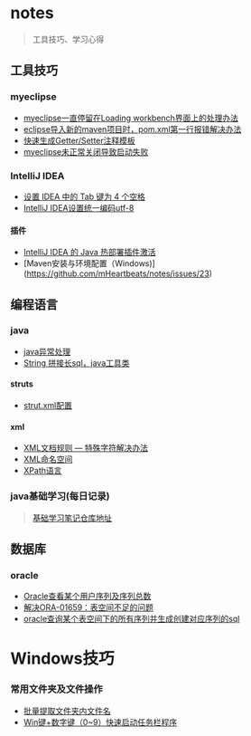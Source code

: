 # notes
> 工具技巧、学习心得

## 工具技巧

### myeclipse

* [myeclipse一直停留在Loading workbench界面上的处理办法](https://github.com/mHeartbeats/notes/issues/1)
* [eclipse导入新的maven项目时，pom.xml第一行报错解决办法](https://github.com/mHeartbeats/notes/issues/6)
* [快速生成Getter/Setter注释模板](https://github.com/mHeartbeats/notes/issues/7)
* [myeclipse未正常关闭导致启动失败](https://github.com/mHeartbeats/notes/issues/10)

### IntelliJ IDEA 

* [设置 IDEA 中的 Tab 键为 4 个空格](https://github.com/mHeartbeats/notes/issues/11) 
* [IntelliJ IDEA设置统一编码utf-8](https://github.com/mHeartbeats/notes/issues/12)

#### 插件 
* [IntelliJ IDEA 的 Java 热部署插件激活](https://github.com/mHeartbeats/notes/issues/8)
* [Maven安装与环境配置（Windows)] (https://github.com/mHeartbeats/notes/issues/23)

## 编程语言

### java

* [java异常处理](https://github.com/mHeartbeats/notes/issues/2)
* [String 拼接长sql，java工具类](https://github.com/mHeartbeats/notes/issues/22)

#### struts

* [strut.xml配置](https://github.com/mHeartbeats/notes/issues/4)

#### xml

* [XML文档规则 — 特殊字符解决办法](https://github.com/mHeartbeats/notes/issues/17)
* [XML命名空间](https://github.com/mHeartbeats/notes/issues/18)
* [XPath语言](https://github.com/mHeartbeats/notes/issues/19)

### java基础学习(每日记录)

> [基础学习笔记仓库地址](https://github.com/mHeartbeats/javaBasicLearn)

## 数据库

### oracle

* [Oracle查看某个用户序列及序列总数](https://github.com/mHeartbeats/notes/issues/3)
* [解决ORA-01659：表空间不足的问题](https://github.com/mHeartbeats/notes/issues/15)
* [oracle查询某个表空间下的所有序列并生成创建对应序列的sql](https://github.com/mHeartbeats/notes/issues/16)

# Windows技巧

### 常用文件夹及文件操作 

* [批量提取文件夹内文件名](https://github.com/mHeartbeats/notes/issues/14)
* [Win键+数字键（0~9）快速启动任务栏程序](https://github.com/mHeartbeats/notes/issues/20)
